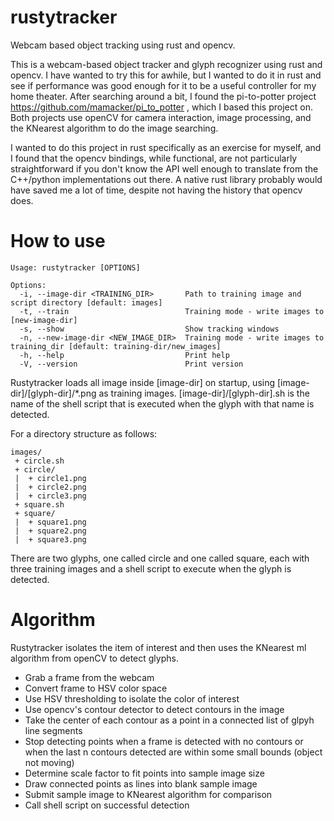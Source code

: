 # rustytracker

Webcam based object tracking using rust and opencv.

This is a webcam-based object tracker and glyph recognizer using rust and opencv.  I have wanted to try this for awhile, 
but I wanted to do it in rust and see if performance was good enough for it to be a useful controller for my home theater.
After searching around a bit, I found the pi-to-potter project https://github.com/mamacker/pi_to_potter , which I based 
this project on.  Both projects use openCV for camera interaction, image processing, and the KNearest algorithm to do the image searching. 

I wanted to do this project in rust specifically as an exercise for myself, and I found that the opencv bindings, while
functional, are not particularly straightforward if you don't know the API well enough to translate from the C++/python
implementations out there.  A native rust library probably would have saved me a lot of time, despite not having the 
history that opencv does. 

# How to use

```
Usage: rustytracker [OPTIONS]

Options:
  -i, --image-dir <TRAINING_DIR>       Path to training image and script directory [default: images]
  -t, --train                          Training mode - write images to [new-image-dir]
  -s, --show                           Show tracking windows
  -n, --new-image-dir <NEW_IMAGE_DIR>  Training mode - write images to training_dir [default: training-dir/new_images]
  -h, --help                           Print help
  -V, --version                        Print version

```

Rustytracker loads all image inside [image-dir] on startup, using [image-dir]/[glyph-dir]/*.png as training images.
[image-dir]/[glyph-dir].sh is the name of the shell script that is executed when the glyph with that name is detected.

For a directory structure as follows:
```
images/ 
 + circle.sh
 + circle/
 |  + circle1.png
 |  + circle2.png
 |  + circle3.png
 + square.sh
 + square/
 |  + square1.png
 |  + square2.png
 |  + square3.png
 ```

There are two glyphs, one called circle and one called square, each with three training images and a shell script to 
execute when the glyph is detected.

# Algorithm

Rustytracker isolates the item of interest and then uses the KNearest ml algorithm from openCV to detect glyphs.  
- Grab a frame from the webcam
- Convert frame to HSV color space
- Use HSV thresholding to isolate the color of interest
- Use opencv's contour detector to detect contours in the image
- Take the center of each contour as a point in a connected list of glpyh line segments
- Stop detecting points when a frame is detected with no contours or when the last n contours detected are within some small bounds (object not moving)
- Determine scale factor to fit points into sample image size
- Draw connected points as lines into blank sample image
- Submit sample image to KNearest algorithm for comparison
- Call shell script on successful detection

